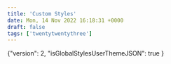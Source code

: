 ```yaml
---
title: 'Custom Styles'
date: Mon, 14 Nov 2022 16:18:31 +0000
draft: false
tags: ['twentytwentythree']
---
```


{"version": 2, "isGlobalStylesUserThemeJSON": true }
